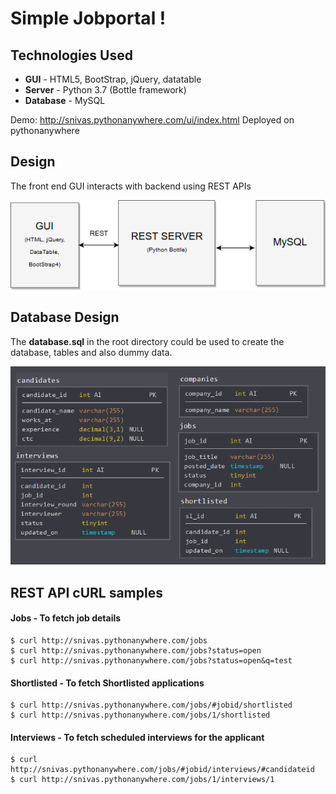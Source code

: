 # Simple Jobportal !

## Technologies Used

* **GUI** - HTML5, BootStrap, jQuery, datatable
* **Server** - Python 3.7 (Bottle framework)
* **Database** - MySQL

Demo: http://snivas.pythonanywhere.com/ui/index.html
Deployed on pythonanywhere

## Design

The front end GUI interacts with backend using REST APIs

![Diagram](https://github.com/snivas/fs-jobapp/raw/master/arch-diagram.png)


## Database Design

The **database.sql** in the root directory could be used to create the database, tables and also dummy data.

![Diagram](https://github.com/snivas/fs-jobapp/raw/master/db.PNG)


## REST API cURL samples

#### Jobs - To fetch job details
    $ curl http://snivas.pythonanywhere.com/jobs
    $ curl http://snivas.pythonanywhere.com/jobs?status=open
    $ curl http://snivas.pythonanywhere.com/jobs?status=open&q=test

#### Shortlisted - To fetch Shortlisted applications
    $ curl http://snivas.pythonanywhere.com/jobs/#jobid/shortlisted
    $ curl http://snivas.pythonanywhere.com/jobs/1/shortlisted

#### Interviews - To fetch scheduled interviews for the applicant
    $ curl http://snivas.pythonanywhere.com/jobs/#jobid/interviews/#candidateid
    $ curl http://snivas.pythonanywhere.com/jobs/1/interviews/1

